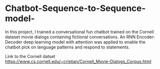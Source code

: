 # Chatbot-Sequence-to-Sequence-model-
In this project, I trained a conversational fun chatbot trained on the Cornell dataset movie dialogs containing fictional conversations.
An RNN Encoder-Decoder deep learning model with attention was applied to enable the chatbot pick on language patterns and respond to statements.

Link to the Cornell datset https://www.cs.cornell.edu/~cristian/Cornell_Movie-Dialogs_Corpus.html
